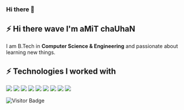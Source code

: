 ### Hi there 👋

<!--
**bluesuiter/bluesuiter** is a ✨ _special_ ✨ repository because its `README.md` (this file) appears on your GitHub profile.
-->
<!--
Here are some ideas to get you started:
- 🔭 I’m currently working on collaboration of ScandiPWA and Magento-2.
- 🌱 I’m currently learning 
- 👯 I’m looking to collaborate on ...
- 🤔 I’m looking for help with ...
- 💬 Ask me about ...
- 📫 How to reach me: ...
- 😄 Pronouns: ...
- ⚡ Fun fact: ...
-->

## ⚡ Hi there wave I'm aMiT chaUhaN
I am B.Tech in **Computer Science & Engineering** and passionate about learning new things.

## ⚡ Technologies I worked with
![](https://img.shields.io/badge/OS-Linux-informational?style=flat&logo=linux&logoColor=white&color=2bbc8a)
![](https://img.shields.io/badge/OS-Windows-informational?style=flat&logo=windows&logoColor=white&color=2bbc8a)
![](https://img.shields.io/badge/Code-PHP-informational?style=flat&logo=php&logoColor=white&color=2bbc8a)
![](https://img.shields.io/badge/MVC-Laravel-informational?style=flat&logo=laravel&logoColor=white&color=2bbc8a)
![](https://img.shields.io/badge/Code-JavaScript-informational?style=flat&logo=javascript.js&logoColor=white&color=2bbc8a)
![](https://img.shields.io/badge/Code-NodeJS-informational?style=flat&logo=nodedotjs&logoColor=white&color=2bbc8a)
![](https://img.shields.io/badge/Code-React-informational?style=flat&logo=reactjs&logoColor=white&color=2bbc8a)
![](https://img.shields.io/badge/Code-Vue-informational?style=flat&logo=vuejs&logoColor=white&color=2bbc8a)
![](https://img.shields.io/badge/Platform-AWS-informational?style=flat&logo=aws&logoColor=white&color=2bbc8a)

![Visitor Badge](https://visitor-badge.laobi.icu/badge?page_id=bluesuiter.bluesuiter)
